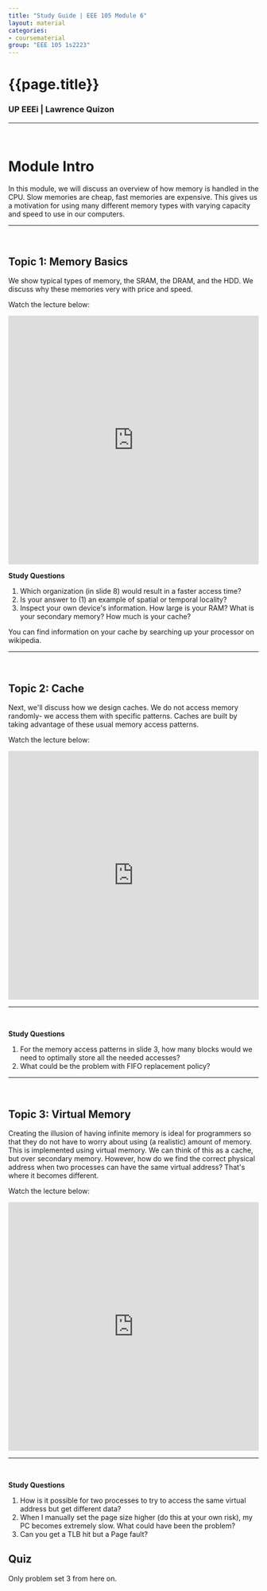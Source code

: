 ```yaml
---
title: "Study Guide | EEE 105 Module 6"
layout: material
categories:
- coursematerial
group: "EEE 105 1s2223"
---
```


# {{page.title}}

### UP EEEi | Lawrence Quizon

<hr><br>

# Module Intro 

In this module, we will discuss an overview of how memory is handled in the CPU. Slow memories are cheap, fast memories are expensive. This gives us a motivation for using many different memory types with varying capacity and speed to use in our computers.

<hr><br>

## Topic 1: Memory Basics

We show typical types of memory, the SRAM, the DRAM, and the HDD. We discuss why these memories very with price and speed.

Watch the lecture below:

<iframe width="100%" height="500" src="https://www.youtube.com/embed/wLgCpz588HI" title="EEE 105 1s2223 | Module 6 - Memory | Lawrence Quizon" frameborder="0" allow="accelerometer; autoplay; clipboard-write; encrypted-media; gyroscope; picture-in-picture" allowfullscreen></iframe>

**Study Questions**
1. Which organization (in slide 8) would result in a faster access time?
2. Is your answer to (1) an example of spatial or temporal locality?
3. Inspect your own device's information. How large is your RAM? What is your secondary memory? How much is your cache?

You can find information on your cache by searching up your processor on wikipedia.

<hr><br>

## Topic 2: Cache

Next, we'll discuss how we design caches. We do not access memory randomly- we access them with specific patterns. Caches are built by taking advantage of these usual memory access patterns. 

Watch the lecture below:

<iframe width="100%" height="500" src="https://www.youtube.com/embed/UsnxURtvtRQ" title="EEE 105 1s2223 | Module 6 - Cache | Lawrence Quizon" frameborder="0" allow="accelerometer; autoplay; clipboard-write; encrypted-media; gyroscope; picture-in-picture" allowfullscreen></iframe>

<hr><br>

**Study Questions**
1. For the memory access patterns in slide 3, how many blocks would we need to optimally store all the needed accesses?
2. What could be the problem with FIFO replacement policy?

<hr><br>

## Topic 3: Virtual Memory

Creating the illusion of having infinite memory is ideal for programmers so that they do not have to worry about using (a realistic) amount of memory. This is implemented using virtual memory. We can think of this as a cache, but over secondary memory. However, how do we find the correct physical address when two processes can have the same virtual address? That's where it becomes different.

Watch the lecture below:

<iframe width="100%" height="500" src="https://www.youtube.com/embed/qKGvSH5mCG0" title="EEE 105 1s2223 | Module 6 - Virtual Memory | Lawrence Quizon" frameborder="0" allow="accelerometer; autoplay; clipboard-write; encrypted-media; gyroscope; picture-in-picture" allowfullscreen></iframe>

<hr><br>

**Study Questions**
1. How is it possible for two processes to try to access the same virtual address but get different data?
2. When I manually set the page size higher (do this at your own risk), my PC becomes extremely slow. What could have been the problem?
3. Can you get a TLB hit but a Page fault?

## Quiz

Only problem set 3 from here on.